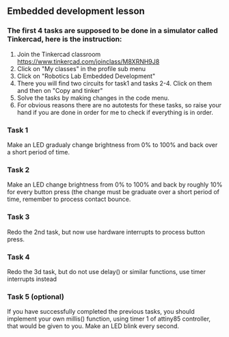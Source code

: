## Embedded development lesson
### The first 4 tasks are supposed to be done in a simulator called Tinkercad, here is the instruction:
1. Join the Tinkercad classroom https://www.tinkercad.com/joinclass/M8XRNH9J8
2. Click on "My classes" in the profile sub menu
3. Click on "Robotics Lab Embedded Development"
4. There you will find two circuits for task1 and tasks 2-4. Click on them and then on "Copy and tinker"
5. Solve the tasks by making changes in the code menu.
6. For obvious reasons there are no autotests for these tasks, so raise your hand if you are done in order for me to check if everything is in order.

### Task 1
Make an LED gradualy change brightness from 0% to 100% and back over a short period of time.

### Task 2
Make an LED change brightness from 0% to 100% and back by roughly 10% for every button press (the change must be graduate over a short period of time, remember to process contact bounce.

### Task 3
Redo the 2nd task, but now use hardware interrupts to process button press.

### Task 4
Redo the 3d task, but do not use delay() or similar functions, use timer interrupts instead

### Task 5 (optional)
If you have successfully completed the previous tasks, you should implement your own millis() function, using timer 1 of attiny85 controller, that would be given to you. Make an LED blink every second.

